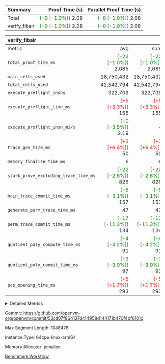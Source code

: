 | Summary | Proof Time (s) | Parallel Proof Time (s) |
|:---|---:|---:|
| Total | <span style='color: green'>(-0 [-1.0%])</span> 2.08 | <span style='color: green'>(-0 [-1.0%])</span> 2.08 |
| verify_fibair | <span style='color: green'>(-0 [-1.0%])</span> 2.08 | <span style='color: green'>(-0 [-1.0%])</span> 2.08 |


| verify_fibair |||||
|:---|---:|---:|---:|---:|
|metric|avg|sum|max|min|
| `total_proof_time_ms ` | <span style='color: green'>(-22 [-1.0%])</span> 2,085 | <span style='color: green'>(-22 [-1.0%])</span> 2,085 | <span style='color: green'>(-22 [-1.0%])</span> 2,085 | <span style='color: green'>(-22 [-1.0%])</span> 2,085 |
| `main_cells_used     ` |  18,750,432 |  18,750,432 |  18,750,432 |  18,750,432 |
| `total_cells_used    ` |  42,542,794 |  42,542,794 |  42,542,794 |  42,542,794 |
| `execute_preflight_insns` |  322,709 |  322,709 |  322,709 |  322,709 |
| `execute_preflight_time_ms` | <span style='color: red'>(+5 [+3.3%])</span> 155 | <span style='color: red'>(+5 [+3.3%])</span> 155 | <span style='color: red'>(+5 [+3.3%])</span> 155 | <span style='color: red'>(+5 [+3.3%])</span> 155 |
| `execute_preflight_insn_mi/s` | <span style='color: green'>(-0 [-3.5%])</span> 2.19 | -          | <span style='color: green'>(-0 [-3.5%])</span> 2.19 | <span style='color: green'>(-0 [-3.5%])</span> 2.19 |
| `trace_gen_time_ms   ` | <span style='color: red'>(+3 [+6.4%])</span> 50 | <span style='color: red'>(+3 [+6.4%])</span> 50 | <span style='color: red'>(+3 [+6.4%])</span> 50 | <span style='color: red'>(+3 [+6.4%])</span> 50 |
| `memory_finalize_time_ms` |  6 |  6 |  6 |  6 |
| `stark_prove_excluding_trace_time_ms` | <span style='color: green'>(-22 [-2.6%])</span> 826 | <span style='color: green'>(-22 [-2.6%])</span> 826 | <span style='color: green'>(-22 [-2.6%])</span> 826 | <span style='color: green'>(-22 [-2.6%])</span> 826 |
| `main_trace_commit_time_ms` | <span style='color: green'>(-5 [-3.1%])</span> 157 | <span style='color: green'>(-5 [-3.1%])</span> 157 | <span style='color: green'>(-5 [-3.1%])</span> 157 | <span style='color: green'>(-5 [-3.1%])</span> 157 |
| `generate_perm_trace_time_ms` |  47 |  47 |  47 |  47 |
| `perm_trace_commit_time_ms` | <span style='color: green'>(-17 [-11.3%])</span> 134 | <span style='color: green'>(-17 [-11.3%])</span> 134 | <span style='color: green'>(-17 [-11.3%])</span> 134 | <span style='color: green'>(-17 [-11.3%])</span> 134 |
| `quotient_poly_compute_time_ms` | <span style='color: green'>(-4 [-4.2%])</span> 91 | <span style='color: green'>(-4 [-4.2%])</span> 91 | <span style='color: green'>(-4 [-4.2%])</span> 91 | <span style='color: green'>(-4 [-4.2%])</span> 91 |
| `quotient_poly_commit_time_ms` | <span style='color: green'>(-3 [-3.0%])</span> 97 | <span style='color: green'>(-3 [-3.0%])</span> 97 | <span style='color: green'>(-3 [-3.0%])</span> 97 | <span style='color: green'>(-3 [-3.0%])</span> 97 |
| `pcs_opening_time_ms ` | <span style='color: red'>(+5 [+1.7%])</span> 293 | <span style='color: red'>(+5 [+1.7%])</span> 293 | <span style='color: red'>(+5 [+1.7%])</span> 293 | <span style='color: red'>(+5 [+1.7%])</span> 293 |



<details>
<summary>Detailed Metrics</summary>

|  | verify_program_compile_ms | verify_fibair_time_ms | total_cells | stark_prove_excluding_trace_time_ms | quotient_poly_compute_time_ms | quotient_poly_commit_time_ms | perm_trace_commit_time_ms | pcs_opening_time_ms | main_trace_commit_time_ms |
| --- | --- | --- | --- | --- | --- | --- | --- | --- |
|  | 7 | 2,085 | 65,536 | 38 | 1 | 6 | 0 | 23 | 6 | 

| air_name | rows | quotient_deg | main_cols | interactions | constraints | cells |
| --- | --- | --- | --- | --- | --- | --- |
| AccessAdapterAir<2> |  | 2 |  | 5 | 12 |  | 
| AccessAdapterAir<4> |  | 2 |  | 5 | 12 |  | 
| AccessAdapterAir<8> |  | 2 |  | 5 | 12 |  | 
| FibonacciAir | 32,768 | 1 | 2 |  | 5 | 65,536 | 
| FriReducedOpeningAir |  | 2 |  | 39 | 71 |  | 
| JalRangeCheckAir |  | 2 |  | 9 | 14 |  | 
| NativePoseidon2Air<BabyBearParameters>, 1> |  | 2 |  | 136 | 572 |  | 
| PhantomAir |  | 2 |  | 3 | 5 |  | 
| ProgramAir |  | 1 |  | 1 | 4 |  | 
| VariableRangeCheckerAir |  | 1 |  | 1 | 4 |  | 
| VmAirWrapper<AluNativeAdapterAir, FieldArithmeticCoreAir> |  | 2 |  | 15 | 27 |  | 
| VmAirWrapper<BranchNativeAdapterAir, BranchEqualCoreAir<1> |  | 2 |  | 11 | 25 |  | 
| VmAirWrapper<NativeAdapterAir<2, 0>, PublicValuesCoreAir> |  | 2 |  | 11 | 29 |  | 
| VmAirWrapper<NativeLoadStoreAdapterAir<1>, NativeLoadStoreCoreAir<1> |  | 2 |  | 15 | 20 |  | 
| VmAirWrapper<NativeLoadStoreAdapterAir<4>, NativeLoadStoreCoreAir<4> |  | 2 |  | 15 | 20 |  | 
| VmAirWrapper<NativeVectorizedAdapterAir<4>, FieldExtensionCoreAir> |  | 2 |  | 15 | 27 |  | 
| VmConnectorAir |  | 2 |  | 5 | 11 |  | 
| VolatileBoundaryAir |  | 2 |  | 7 | 19 |  | 

| group | trace_gen_time_ms | total_proof_time_ms | total_cells_used | total_cells | system_trace_gen_time_ms | stark_prove_excluding_trace_time_ms | single_trace_gen_time_ms | quotient_poly_compute_time_ms | quotient_poly_commit_time_ms | perm_trace_commit_time_ms | pcs_opening_time_ms | memory_finalize_time_ms | main_trace_commit_time_ms | main_cells_used | generate_perm_trace_time_ms | fri.log_blowup | execute_preflight_time_ms | execute_preflight_insns | execute_preflight_insn_mi/s |
| --- | --- | --- | --- | --- | --- | --- | --- | --- | --- | --- | --- | --- | --- | --- | --- | --- | --- | --- | --- |
| verify_fibair | 50 | 2,085 | 42,542,794 | 62,474,410 | 50 | 826 | 0 | 91 | 97 | 134 | 293 | 6 | 157 | 18,750,432 | 47 | 1 | 155 | 322,709 | 2.19 | 

| group | air_name | rows | prep_cols | perm_cols | main_cols | cells |
| --- | --- | --- | --- | --- | --- | --- |
| verify_fibair | AccessAdapterAir<2> | 131,072 |  | 16 | 11 | 3,538,944 | 
| verify_fibair | AccessAdapterAir<4> | 65,536 |  | 16 | 13 | 1,900,544 | 
| verify_fibair | AccessAdapterAir<8> | 128 |  | 16 | 17 | 4,224 | 
| verify_fibair | FriReducedOpeningAir | 2,048 |  | 84 | 27 | 227,328 | 
| verify_fibair | JalRangeCheckAir | 32,768 |  | 28 | 12 | 1,310,720 | 
| verify_fibair | NativePoseidon2Air<BabyBearParameters>, 1> | 32,768 |  | 312 | 398 | 23,265,280 | 
| verify_fibair | PhantomAir | 16,384 |  | 12 | 6 | 294,912 | 
| verify_fibair | ProgramAir | 8,192 |  | 8 | 10 | 147,456 | 
| verify_fibair | VariableRangeCheckerAir | 262,144 | 2 | 8 | 1 | 2,359,296 | 
| verify_fibair | VmAirWrapper<AluNativeAdapterAir, FieldArithmeticCoreAir> | 262,144 |  | 36 | 29 | 17,039,360 | 
| verify_fibair | VmAirWrapper<BranchNativeAdapterAir, BranchEqualCoreAir<1> | 32,768 |  | 28 | 23 | 1,671,168 | 
| verify_fibair | VmAirWrapper<NativeLoadStoreAdapterAir<1>, NativeLoadStoreCoreAir<1> | 65,536 |  | 40 | 21 | 3,997,696 | 
| verify_fibair | VmAirWrapper<NativeLoadStoreAdapterAir<4>, NativeLoadStoreCoreAir<4> | 32,768 |  | 40 | 27 | 2,195,456 | 
| verify_fibair | VmAirWrapper<NativeVectorizedAdapterAir<4>, FieldExtensionCoreAir> | 32,768 |  | 36 | 38 | 2,424,832 | 
| verify_fibair | VmConnectorAir | 2 | 1 | 16 | 5 | 42 | 
| verify_fibair | VolatileBoundaryAir | 65,536 |  | 20 | 12 | 2,097,152 | 

| group | trace_height_constraint | weighted_sum | threshold |
| --- | --- | --- | --- |
| verify_fibair | 0 | 1,085,444 | 2,013,265,921 | 
| verify_fibair | 1 | 5,411,200 | 2,013,265,921 | 
| verify_fibair | 2 | 542,722 | 2,013,265,921 | 
| verify_fibair | 3 | 5,476,612 | 2,013,265,921 | 
| verify_fibair | 4 | 65,536 | 2,013,265,921 | 
| verify_fibair | 5 | 12,851,850 | 2,013,265,921 | 

| trace_height_constraint | threshold |
| --- | --- |
| 0 | 2,013,265,921 | 

</details>


Commit: https://github.com/openvm-org/openvm/commit/53cd07f864137d414958d144171b470f4bf0101c

Max Segment Length: 1048476

Instance Type: 64cpu-linux-arm64

Memory Allocator: jemalloc

[Benchmark Workflow](https://github.com/openvm-org/openvm/actions/runs/17079162415)
